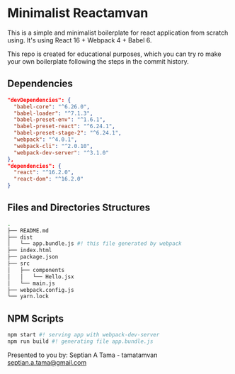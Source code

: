 # Minimalist Reactamvan

This is a simple and minimalist boilerplate for react application from scratch using. It's using React 16 + Webpack 4 + Babel 6.

This repo is created for educational purposes, which you can try ro make your own boilerplate following the steps in the commit history.

## Dependencies 

```json
"devDependencies": {
  "babel-core": "^6.26.0",
  "babel-loader": "^7.1.3",
  "babel-preset-env": "^1.6.1",
  "babel-preset-react": "^6.24.1",
  "babel-preset-stage-2": "^6.24.1",
  "webpack": "^4.0.1",
  "webpack-cli": "^2.0.10",
  "webpack-dev-server": "^3.1.0"
},
"dependencies": {
  "react": "^16.2.0",
  "react-dom": "^16.2.0"
}
```

## Files and Directories Structures

```bash
.
├── README.md
├── dist
│   └── app.bundle.js #! this file generated by webpack
├── index.html
├── package.json
├── src
│   ├── components
│   │   └── Hello.jsx
│   └── main.js
├── webpack.config.js
└── yarn.lock
```

## NPM Scripts

```bash
npm start #! serving app with webpack-dev-server
npm run build #! generating file app.bundle.js
```

Presented to you by: Septian A Tama - tamatamvan <septian.a.tama@gmail.com>